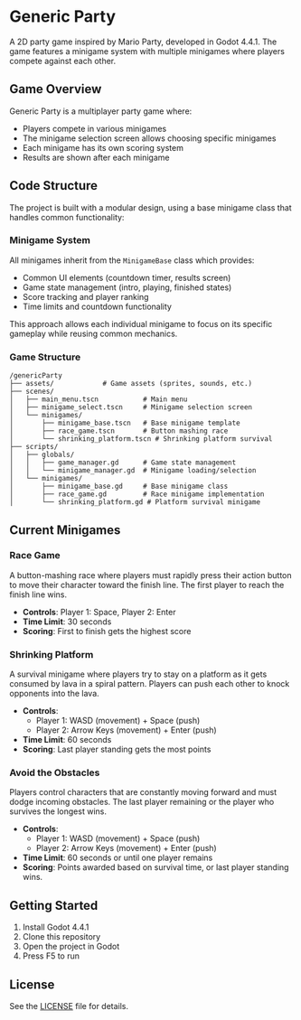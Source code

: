 # Generic Party

A 2D party game inspired by Mario Party, developed in Godot 4.4.1. The game features a minigame system with multiple minigames where players compete against each other.

## Game Overview

Generic Party is a multiplayer party game where:
- Players compete in various minigames
- The minigame selection screen allows choosing specific minigames
- Each minigame has its own scoring system
- Results are shown after each minigame

## Code Structure

The project is built with a modular design, using a base minigame class that handles common functionality:

### Minigame System

All minigames inherit from the `MinigameBase` class which provides:
- Common UI elements (countdown timer, results screen)
- Game state management (intro, playing, finished states)
- Score tracking and player ranking
- Time limits and countdown functionality

This approach allows each individual minigame to focus on its specific gameplay while reusing common mechanics.

### Game Structure

```
/genericParty
├── assets/            # Game assets (sprites, sounds, etc.)
├── scenes/
│   ├── main_menu.tscn           # Main menu
│   ├── minigame_select.tscn     # Minigame selection screen
│   └── minigames/
│       ├── minigame_base.tscn   # Base minigame template
│       ├── race_game.tscn       # Button mashing race
│       └── shrinking_platform.tscn # Shrinking platform survival
├── scripts/
│   ├── globals/
│   │   ├── game_manager.gd      # Game state management
│   │   └── minigame_manager.gd  # Minigame loading/selection
│   └── minigames/
│       ├── minigame_base.gd     # Base minigame class
│       ├── race_game.gd         # Race minigame implementation
│       └── shrinking_platform.gd # Platform survival minigame
```

## Current Minigames

### Race Game
A button-mashing race where players must rapidly press their action button to move their character toward the finish line. The first player to reach the finish line wins.

- **Controls**: Player 1: Space, Player 2: Enter
- **Time Limit**: 30 seconds
- **Scoring**: First to finish gets the highest score

### Shrinking Platform
A survival minigame where players try to stay on a platform as it gets consumed by lava in a spiral pattern. Players can push each other to knock opponents into the lava.

- **Controls**: 
  - Player 1: WASD (movement) + Space (push)
  - Player 2: Arrow Keys (movement) + Enter (push)
- **Time Limit**: 60 seconds
- **Scoring**: Last player standing gets the most points

### Avoid the Obstacles
Players control characters that are constantly moving forward and must dodge incoming obstacles. The last player remaining or the player who survives the longest wins.

- **Controls**: 
  - Player 1: WASD (movement) + Space (push)
  - Player 2: Arrow Keys (movement) + Enter (push)
- **Time Limit**: 60 seconds or until one player remains
- **Scoring**: Points awarded based on survival time, or last player standing wins.

## Getting Started

1. Install Godot 4.4.1
2. Clone this repository
3. Open the project in Godot
4. Press F5 to run

## License

See the [LICENSE](LICENSE) file for details.
